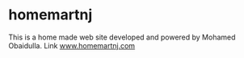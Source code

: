 # homemartnj
This is a home made web site developed and powered by Mohamed Obaidulla.
Link www.homemartnj.com
